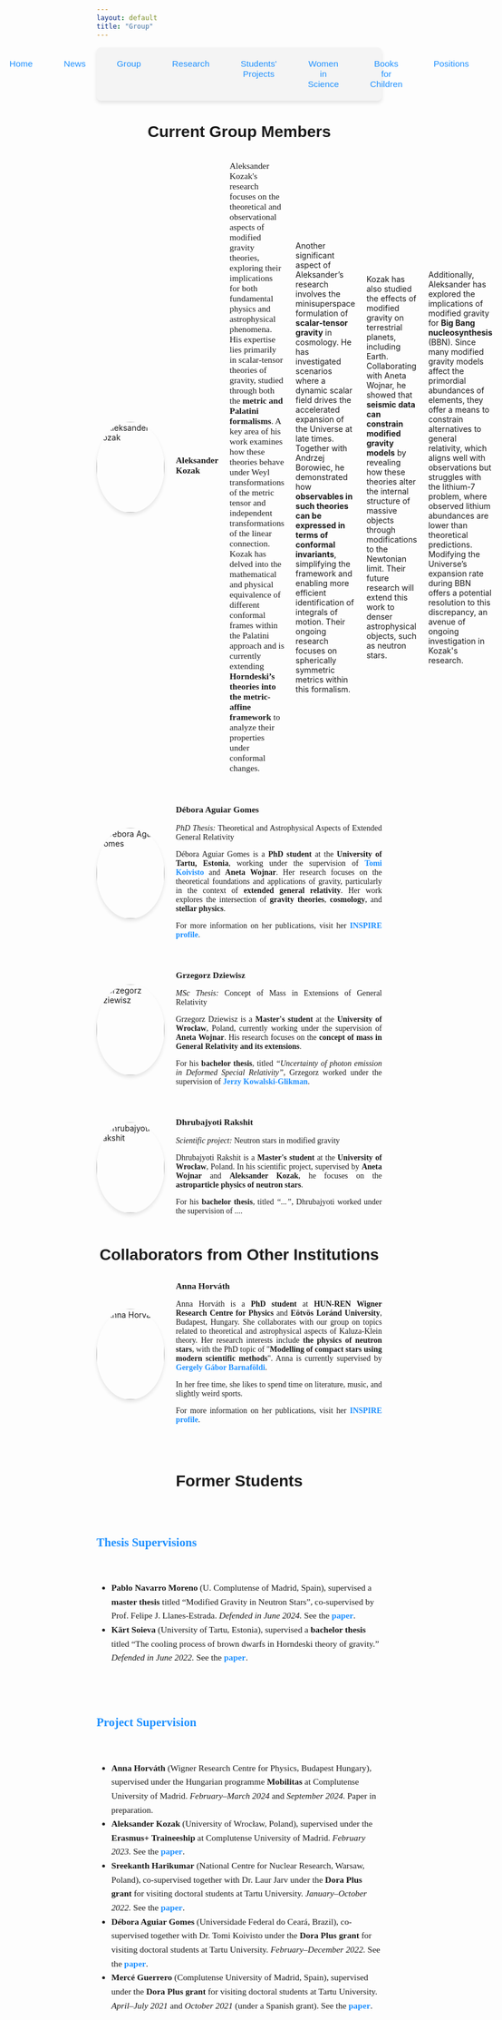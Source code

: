 ```yaml
---
layout: default
title: "Group"
---
```


<nav style="background-color: #f4f4f4; padding: 10px; border-radius: 8px; box-shadow: 0 4px 6px rgba(0, 0, 0, 0.1);">
  <ul style="list-style: none; display: flex; justify-content: center; gap: 15px; padding: 0; margin: 0;">
    <li style="flex: 1; text-align: center;">
      <a href="{{ site.baseurl }}/" 
         style="text-decoration: none; color: #1e90ff; font-family: 'Arial', sans-serif; font-size: 1.1em; padding: 10px 20px; display: inline-block; border-radius: 6px; transition: background-color 0.3s;">
         Home
      </a>
    </li>
    <li style="flex: 1; text-align: center;">
      <a href="{{ site.baseurl }}/news/" 
         style="text-decoration: none; color: #1e90ff; font-family: 'Arial', sans-serif; font-size: 1.1em; padding: 10px 20px; display: inline-block; border-radius: 6px; transition: background-color 0.3s;">
         News
      </a>
    </li>
    <li style="flex: 1; text-align: center;">
      <a href="{{ site.baseurl }}/group/" 
         style="text-decoration: none; color: #1e90ff; font-family: 'Arial', sans-serif; font-size: 1.1em; padding: 10px 20px; display: inline-block; border-radius: 6px; transition: background-color 0.3s;">
         Group
      </a>
    </li>
    <li style="flex: 1; text-align: center;">
      <a href="{{ site.baseurl }}/research/" 
         style="text-decoration: none; color: #1e90ff; font-family: 'Arial', sans-serif; font-size: 1.1em; padding: 10px 20px; display: inline-block; border-radius: 6px; transition: background-color 0.3s;">
         Research
      </a>
    </li>
    <li style="flex: 1; text-align: center;">
      <a href="{{ site.baseurl }}/Students' projects/" 
         style="text-decoration: none; color: #1e90ff; font-family: 'Arial', sans-serif; font-size: 1.1em; padding: 10px 20px; display: inline-block; border-radius: 6px; transition: background-color 0.3s;">
         Students' Projects
      </a>
    </li>
    <li style="flex: 1; text-align: center;">
      <a href="{{ site.baseurl }}/women-in-science/" 
         style="text-decoration: none; color: #1e90ff; font-family: 'Arial', sans-serif; font-size: 1.1em; padding: 10px 20px; display: inline-block; border-radius: 6px; transition: background-color 0.3s;">
         Women in Science
      </a>
    </li>
    <li style="flex: 1; text-align: center;">
      <a href="{{ site.baseurl }}/books-for-children/" 
         style="text-decoration: none; color: #1e90ff; font-family: 'Arial', sans-serif; font-size: 1.1em; padding: 10px 20px; display: inline-block; border-radius: 6px; transition: background-color 0.3s;">
         Books for Children
      </a>
    </li>
    <li style="flex: 1; text-align: center;">
      <a href="{{ site.baseurl }}/positions/" 
         style="text-decoration: none; color: #1e90ff; font-family: 'Arial', sans-serif; font-size: 1.1em; padding: 10px 20px; display: inline-block; border-radius: 6px; transition: background-color 0.3s;">
         Positions
      </a>
    </li>
  </ul>
</nav>


<h1 style="text-align: center; font-family: 'Arial', sans-serif; font-size: 2em; margin-bottom: 20px;">Current Group Members</h1>

<div style="display: flex; flex-direction: column; gap: 30px;">

  <!-- Member 1 -->
  <div style="display: flex; align-items: center; gap: 20px; text-align: left;">
    <img src="{{ site.baseurl }}/assets/images/group/olek.jpg" alt="Aleksander Kozak" 
         style="width: 120px; height: 160px; object-fit: cover; object-position: center; border-radius: 50%; box-shadow: 0 4px 6px rgba(0, 0, 0, 0.1);">
    <p style="font-family: 'Georgia', serif; font-size: 1.1em; margin-top: 10px; font-weight: bold;">Aleksander Kozak</p>
    <p style="font-family: 'Georgia', serif; font-size: 1.1em;">
     Aleksander Kozak's research focuses on the theoretical and observational aspects of modified gravity theories, exploring their implications for both fundamental physics and astrophysical phenomena. His expertise lies primarily in scalar-tensor theories of gravity, studied through both the <strong>metric and Palatini formalisms</strong>. A key area of his work examines how these theories behave under Weyl transformations of the metric tensor and independent transformations of the linear connection. Kozak has delved into the mathematical and physical equivalence of different conformal frames within the Palatini approach and is currently extending <strong>Horndeski’s theories into the metric-affine framework</strong> to analyze their properties under conformal changes.

Another significant aspect of Aleksander’s research involves the minisuperspace formulation of <strong>scalar-tensor gravity</strong> in cosmology. He has investigated scenarios where a dynamic scalar field drives the accelerated expansion of the Universe at late times. Together with Andrzej Borowiec, he demonstrated how <strong>observables in such theories can be expressed in terms of conformal invariants</strong>, simplifying the framework and enabling more efficient identification of integrals of motion. Their ongoing research focuses on spherically symmetric metrics within this formalism.

Kozak has also studied the effects of modified gravity on terrestrial planets, including Earth. Collaborating with Aneta Wojnar, he showed that <strong>seismic data can constrain modified gravity models</strong> by revealing how these theories alter the internal structure of massive objects through modifications to the Newtonian limit. Their future research will extend this work to denser astrophysical objects, such as neutron stars.

Additionally, Aleksander has explored the implications of modified gravity for <strong>Big Bang nucleosynthesis</strong> (BBN). Since many modified gravity models affect the primordial abundances of elements, they offer a means to constrain alternatives to general relativity, which aligns well with observations but struggles with the lithium-7 problem, where observed lithium abundances are lower than theoretical predictions. Modifying the Universe’s expansion rate during BBN offers a potential resolution to this discrepancy, an avenue of ongoing investigation in Kozak's research.
    </p>
  </div>

  <!-- Member 2 -->
  <div style="display: flex; align-items: center; gap: 20px; text-align: left;">
    <img src="{{ site.baseurl }}/assets/images/group/dag.jpg" alt="Débora Aguiar Gomes" 
         style="width: 120px; height: 160px; object-fit: cover; object-position: top 25%; border-radius: 50%; box-shadow: 0 4px 6px rgba(0, 0, 0, 0.1);">
    <div>
      <p style="font-family: 'Georgia', serif; font-size: 1.1em; margin-top: 10px; font-weight: bold;">Débora Aguiar Gomes</p>
      <p style="font-family: 'Georgia', serif; font-size: 1em; text-align: justify;">
        <em>PhD Thesis:</em> Theoretical and Astrophysical Aspects of Extended General Relativity
      </p>
      <p style="font-family: 'Georgia', serif; font-size: 1em; text-align: justify;">
        Débora Aguiar Gomes is a <strong>PhD student</strong> at the <strong>University of Tartu, Estonia</strong>, working under the supervision of <strong><a href="https://inspirehep.net/authors/1023744?ui-citation-summary=true" target="_blank" style="color: #1e90ff; text-decoration: none; font-weight: bold;">Tomi Koivisto</a></strong> and <strong>Aneta Wojnar</strong>. Her research focuses on the theoretical foundations and applications of gravity, particularly in the context of <strong>extended general relativity</strong>. Her work explores the intersection of <strong>gravity theories</strong>, <strong>cosmology</strong>, and <strong>stellar physics</strong>.
      </p>
      <p style="font-family: 'Georgia', serif; font-size: 1em; text-align: justify;">
        For more information on her publications, visit her <a href="https://inspirehep.net/authors/2085236?ui-citation-summary=true" target="_blank" style="color: #1e90ff; text-decoration: none; font-weight: bold;">INSPIRE profile</a>.
      </p>
    </div>
  </div>

<!-- Member 3 -->
<div style="display: flex; align-items: center; gap: 20px; text-align: left;">
  <img src="{{ site.baseurl }}/assets/images/group/grzesiek.jpg" alt="Grzegorz Dziewisz" 
       style="width: 120px; height: 160px; object-fit: cover; object-position: top 10%; border-radius: 50%; box-shadow: 0 4px 6px rgba(0, 0, 0, 0.1);">
  <div>
    <p style="font-family: 'Georgia', serif; font-size: 1.1em; margin-top: 10px; font-weight: bold;">Grzegorz Dziewisz</p>
    <p style="font-family: 'Georgia', serif; font-size: 1em; text-align: justify;">
      <em>MSc Thesis:</em> Concept of Mass in Extensions of General Relativity
    </p>
    <p style="font-family: 'Georgia', serif; font-size: 1em; text-align: justify;">
      Grzegorz Dziewisz is a <strong>Master's student</strong> at the <strong>University of Wrocław</strong>, Poland, currently working under the supervision of <strong>Aneta Wojnar</strong>. His research focuses on the <strong>concept of mass in General Relativity and its extensions</strong>.
    </p>
    <p style="font-family: 'Georgia', serif; font-size: 1em; text-align: justify;">
      For his <strong>bachelor thesis</strong>, titled <em>“Uncertainty of photon emission in Deformed Special Relativity”</em>, Grzegorz worked under the supervision of <strong><a href="https://inspirehep.net/authors/1001976?ui-citation-summary=true" target="_blank" style="color: #1e90ff; text-decoration: none; font-weight: bold;">Jerzy Kowalski-Glikman</a></strong>.
    </p>
  </div>
</div>

<!-- Member 4 -->
<div style="display: flex; align-items: center; gap: 20px; text-align: left;">
  <img src="{{ site.baseurl }}/assets/images/group/dr.jpg" alt="Dhrubajyoti Rakshit" 
       style="width: 120px; height: 160px; object-fit: cover; object-position: top 10%; border-radius: 50%; box-shadow: 0 4px 6px rgba(0, 0, 0, 0.1);">
  <div>
    <p style="font-family: 'Georgia', serif; font-size: 1.1em; margin-top: 10px; font-weight: bold;">Dhrubajyoti Rakshit</p>
    <p style="font-family: 'Georgia', serif; font-size: 1em; text-align: justify;">
      <em>Scientific project:</em> Neutron stars in modified gravity
    </p>
    <p style="font-family: 'Georgia', serif; font-size: 1em; text-align: justify;">
      Dhrubajyoti Rakshit is a <strong>Master's student</strong> at the <strong>University of Wrocław</strong>, Poland. In his scientific project, supervised by <strong>Aneta Wojnar</strong> and <strong>Aleksander Kozak</strong>, he focuses on the <strong> astroparticle physics of neutron stars</strong>.
    </p>
    <p style="font-family: 'Georgia', serif; font-size: 1em; text-align: justify;">
      For his <strong>bachelor thesis</strong>, titled <em>“...”</em>, Dhrubajyoti worked under the supervision of ....
    </p>
  </div>
</div>


</div>



<!-- Collaborators from Other Institutions Section -->

<h2 style="text-align: center; font-family: 'Arial', sans-serif; font-size: 2em; margin-bottom: 20px;">Collaborators from Other Institutions</h2>

<div style="display: flex; flex-direction: column; gap: 30px;">

  <!-- Collaborator 1 -->
  <div style="display: flex; align-items: center; gap: 20px; text-align: left;">
    <img src="{{ site.baseurl }}/assets/images/group/ah.jpg" alt="Anna Horváth" 
         style="width: 120px; height: 160px; object-fit: cover; object-position: top 10%; border-radius: 50%; box-shadow: 0 4px 6px rgba(0, 0, 0, 0.1);">
    <div>
      <p style="font-family: 'Georgia', serif; font-size: 1.1em; margin-top: 10px; font-weight: bold;">Anna Horváth</p>
      <p style="font-family: 'Georgia', serif; font-size: 1em; text-align: justify;">
        Anna Horváth is a <strong>PhD student</strong> at <strong>HUN-REN Wigner Research Centre for Physics</strong> and <strong>Eötvös Loránd University</strong>, Budapest, Hungary. 
        She collaborates with our group on topics related to theoretical and astrophysical aspects of Kaluza-Klein theory. Her research interests include 
        <strong>the physics of neutron stars</strong>, with the PhD topic of "<strong>Modelling of compact stars using modern scientific methods</strong>".
        Anna is currently supervised by <strong><a href="https://inspirehep.net/authors/1037832?ui-citation-summary=true" target="_blank" style="color: #1e90ff; text-decoration: none; font-weight: bold;">Gergely Gábor Barnaföldi</a></strong>.
      </p>    
      <p style="font-family: 'Georgia', serif; font-size: 1em; text-align: justify;">
        In her free time, she likes to spend time on literature, music, and slightly weird sports.
      </p>
      <p style="font-family: 'Georgia', serif; font-size: 1em; text-align: justify;">
        For more information on her publications, visit her 
        <a href="https://inspirehep.net/authors/2085236?ui-citation-summary=true" target="_blank" style="color: #1e90ff; text-decoration: none; font-weight: bold;">INSPIRE profile</a>.
      </p>
    </div>
  </div>





<!-- Former Students Section -->
<h1 style="text-align: center; font-family: 'Arial', sans-serif; font-size: 2em; margin-top: 40px; margin-bottom: 20px;">Former Students</h1>

<!-- Thesis Supervisions Section -->
<h2 style="font-family: 'Georgia', serif; font-size: 1.5em; margin-bottom: 10px; color: #1e90ff;">Thesis Supervisions</h2>

<ul style="font-family: 'Georgia', serif; font-size: 1.1em; line-height: 1.6; margin-bottom: 30px;">
  <li>
    <strong>Pablo Navarro Moreno</strong> (U. Complutense of Madrid, Spain), supervised a <strong>master thesis</strong> titled 
    “Modified Gravity in Neutron Stars”, co-supervised by Prof. Felipe J. Llanes-Estrada. 
    <em>Defended in June 2024.</em> 
    See the <a href="https://arxiv.org/abs/2409.16201" target="_blank" style="color: #1e90ff; text-decoration: none; font-weight: bold;">paper</a>.
  </li>
  <li>
    <strong>Kärt Soieva</strong> (University of Tartu, Estonia), supervised a <strong>bachelor thesis</strong> titled 
    “The cooling process of brown dwarfs in Horndeski theory of gravity.” 
    <em>Defended in June 2022.</em>
      See the <a href="https://arxiv.org/pdf/2205.12812" target="_blank" style="color: #1e90ff; text-decoration: none; font-weight: bold;">paper</a>.
  </li>
</ul>


<!-- Project Supervision Section -->
<h2 style="font-family: 'Georgia', serif; font-size: 1.5em; margin-bottom: 10px; color: #1e90ff;">Project Supervision</h2>

<ul style="font-family: 'Georgia', serif; font-size: 1.1em; line-height: 1.6;">
  <li>
    <strong>Anna Horváth</strong> (Wigner Research Centre for Physics, Budapest Hungary), supervised under the Hungarian programme <strong>Mobilitas</strong> at Complutense University of Madrid. 
    <em>February–March 2024</em> and <em>September 2024</em>. Paper in preparation.
  </li>
  <li>
    <strong>Aleksander Kozak</strong> (University of Wrocław, Poland), supervised under the <strong>Erasmus+ Traineeship</strong> at Complutense University of Madrid. 
    <em>February 2023.</em> 
    See the <a href="https://arxiv.org/pdf/2303.17213" target="_blank" style="color: #1e90ff; text-decoration: none; font-weight: bold;">paper</a>.
  </li>
  <li>
    <strong>Sreekanth Harikumar</strong> (National Centre for Nuclear Research, Warsaw, Poland), co-supervised together with Dr. Laur Jarv under the <strong>Dora Plus grant</strong> for visiting doctoral students at Tartu University. 
    <em>January–October 2022.</em> 
    See the <a href="https://arxiv.org/pdf/2312.09908" target="_blank" style="color: #1e90ff; text-decoration: none; font-weight: bold;">paper</a>.
  </li>
  <li>
    <strong>Débora Aguiar Gomes</strong> (Universidade Federal do Ceará, Brazil), co-supervised together with Dr. Tomi Koivisto under the <strong>Dora Plus grant</strong> for visiting doctoral students at Tartu University. 
    <em>February–December 2022.</em> 
    See the <a href="https://inspirehep.net/files/52b592b6ae63dc941dee0a671a410068" target="_blank" style="color: #1e90ff; text-decoration: none; font-weight: bold;">paper</a>.
  </li>
  <li>
    <strong>Mercé Guerrero</strong> (Complutense University of Madrid, Spain), supervised under the <strong>Dora Plus grant</strong> for visiting doctoral students at Tartu University. 
    <em>April–July 2021</em> and <em>October 2021</em> (under a Spanish grant). 
    See the <a href="https://inspirehep.net/files/07002f565ec2c61911177ee4352d02cc" target="_blank" style="color: #1e90ff; text-decoration: none; font-weight: bold;">paper</a>.
  </li>
</ul>

